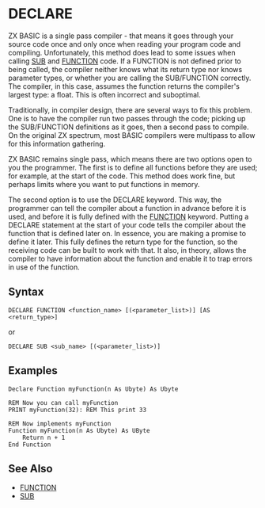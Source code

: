 # DECLARE


ZX BASIC is a single pass compiler - that means it goes through your source code once and only once 
when reading your program code and compiling. Unfortunately, this method does lead to some issues when
calling [SUB](sub.md) and [FUNCTION](function.md) code. If a FUNCTION is not defined prior to being called,
the compiler neither knows what its return type nor knows parameter types, or whether you are calling the
SUB/FUNCTION correctly. The compiler, in this case, assumes the function returns the compiler's largest type:
a float. This is often incorrect and suboptimal.

Traditionally, in compiler design, there are several ways to fix this problem.
One is to have the compiler run two passes through the code; picking up the SUB/FUNCTION definitions as it goes,
then a second pass to compile. On the original ZX spectrum, most BASIC compilers were multipass
to allow for this information gathering. 

ZX BASIC remains single pass, which means there are two options open to you the programmer.
The first is to define all functions before they are used; for example, at the start of the code.
This method does work fine, but perhaps limits where you want to put functions in memory.

The second option is to use the DECLARE keyword. This way, the programmer can tell the compiler about a function
in advance before it is used, and before it is fully defined with the [FUNCTION](function.md) keyword.
Putting a DECLARE statement at the start of your code tells the compiler about the function that is defined later on.
In essence, you are making a promise to define it later. This fully defines the return type for the function,
so the receiving code can be built to work with that. It also, in theory, allows the compiler to have information
about the function and enable it to trap errors in use of the function.

## Syntax

```
DECLARE FUNCTION <function_name> [(<parameter_list>)] [AS <return_type>]
```
or
```
DECLARE SUB <sub_name> [(<parameter_list>)]
```


## Examples

```
Declare Function myFunction(n As Ubyte) As Ubyte

REM Now you can call myFunction
PRINT myFunction(32): REM This print 33

REM Now implements myFunction 
Function myFunction(n As Ubyte) As UByte
    Return n + 1
End Function
```

## See Also
* [FUNCTION](function.md)
* [SUB](sub.md)


